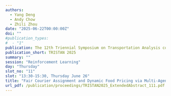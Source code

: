 ```yaml
---
authors:
  - Yang Deng
  - Andy Chow
  - Zhili Zhou
date: "2025-06-22T00:00:00Z"
doi: ""
#publication_types:
#  - "1"
publication: The 12th Triennial Symposium on Transportation Analysis conference
publication_short: TRISTAN 2025
summary: ""
session: "Reinforcement Learning"
day: "Thursday"
slot_no: "11"
slot: "13:30-15:30, Thursday June 26"
title: "Fair Courier Assignment and Dynamic Food Pricing via Multi-Agent Reinforcement Learning with Communication"
url_pdf: /publication/proceedings/TRISTAN2025_ExtendedAbstract_111.pdf
---
```

